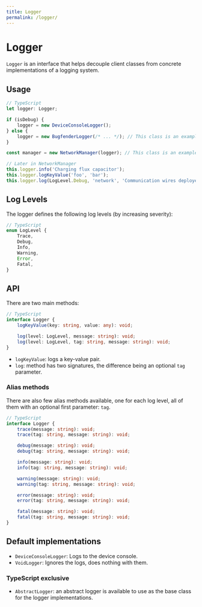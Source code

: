 ```yaml
---
title: Logger
permalink: /logger/
---
```


# Logger

`Logger` is an interface that helps decouple client classes from concrete implementations of a logging system.

## Usage

```TypeScript
// TypeScript
let logger: Logger;

if (isDebug) {
    logger = new DeviceConsoleLogger();
} else {
    logger = new BugfenderLogger(/* ... */); // This class is an example
}

const manager = new NetworkManager(logger); // This class is an example

// Later in NetworkManager
this.logger.info('Charging flux capacitor');
this.logger.logKeyValue('foo', 'bar');
this.logger.log(LogLevel.Debug, 'network', 'Communication wires deployed');
```

## Log Levels

The logger defines the following log levels (by increasing severity):

```TypeScript
// TypeScript
enum LogLevel {
    Trace,
    Debug,
    Info,
    Warning,
    Error,
    Fatal,
}
```

## API

There are two main methods:

```TypeScript
// TypeScript
interface Logger {
    logKeyValue(key: string, value: any): void;

    log(level: LogLevel, message: string): void;
    log(level: LogLevel, tag: string, message: string): void;
}
```

- `logKeyValue`: logs a key-value pair.
- `log`: method has two signatures, the difference being an optional `tag` parameter.

### Alias methods

There are also few alias methods available, one for each log level, all of them with an optional first parameter: `tag`.

```TypeScript
// TypeScript
interface Logger {
    trace(message: string): void;
    trace(tag: string, message: string): void;

    debug(message: string): void;
    debug(tag: string, message: string): void;

    info(message: string): void;
    info(tag: string, message: string): void;

    warning(message: string): void;
    warning(tag: string, message: string): void;

    error(message: string): void;
    error(tag: string, message: string): void;

    fatal(message: string): void;
    fatal(tag: string, message: string): void;
}
```

## Default implementations

- `DeviceConsoleLogger`: Logs to the device console.
- `VoidLogger`: Ignores the logs, does nothing with them.

### TypeScript exclusive

- `AbstractLogger`: an abstract logger is available to use as the base class for the logger implementations.

